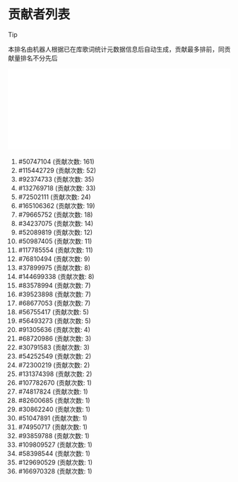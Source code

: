 # 贡献者列表

> [!TIP]
> 本排名由机器人根据已在库歌词统计元数据信息后自动生成，贡献最多排前，同贡献量排名不分先后

![贡献者头像画廊](./CONTRIBUTORS.svg)

1. #50747104 (贡献次数: 161)
2. #115442729 (贡献次数: 52)
3. #92374733 (贡献次数: 35)
4. #132769718 (贡献次数: 33)
5. #72502111 (贡献次数: 24)
6. #165106362 (贡献次数: 19)
7. #79665752 (贡献次数: 18)
8. #34237075 (贡献次数: 14)
9. #52089819 (贡献次数: 12)
10. #50987405 (贡献次数: 11)
11. #117785554 (贡献次数: 11)
12. #76810494 (贡献次数: 9)
13. #37899975 (贡献次数: 8)
14. #144699338 (贡献次数: 8)
15. #83578994 (贡献次数: 7)
16. #39523898 (贡献次数: 7)
17. #68677053 (贡献次数: 7)
18. #56755417 (贡献次数: 5)
19. #56493273 (贡献次数: 5)
20. #91305636 (贡献次数: 4)
21. #68720986 (贡献次数: 3)
22. #30791583 (贡献次数: 3)
23. #54252549 (贡献次数: 2)
24. #72300219 (贡献次数: 2)
25. #131374398 (贡献次数: 2)
26. #107782670 (贡献次数: 1)
27. #74817824 (贡献次数: 1)
28. #82600685 (贡献次数: 1)
29. #30862240 (贡献次数: 1)
30. #51047891 (贡献次数: 1)
31. #74950717 (贡献次数: 1)
32. #93859788 (贡献次数: 1)
33. #109809527 (贡献次数: 1)
34. #58398544 (贡献次数: 1)
35. #129690529 (贡献次数: 1)
36. #166970328 (贡献次数: 1)
